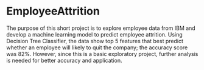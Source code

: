 # EmployeeAttrition
The purpose of this short project is to explore employee data from IBM and develop a machine learning model to predict employee attrition. Using Decision Tree Classifier, the data show top 5 features that best predict whether an employee will likely to quit the company; the accuracy score was 82%. However, since this is a basic exploratory project, further analysis is needed for better accuracy and application.
